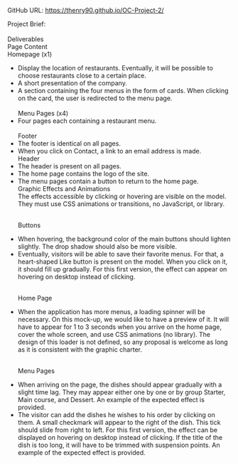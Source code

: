 
GitHub URL:  https://thenry90.github.io/OC-Project-2/


Project Brief:<br>
<br>
Deliverables <br>
Page Content<br>
Homepage (x1)
<ul>
<li> Display the location of restaurants. Eventually, it will be possible to choose
  restaurants close to a certain place. </li>
<li> A short presentation of the company.
<li> A section containing the four menus in the form of cards. When clicking on the card,
the user is redirected to the menu page. </li>
<br>  
Menu Pages (x4)
<li> Four pages each containing a restaurant menu.</li>
 <br>
Footer
<li> The footer is identical on all pages. </li>
<li> When you click on Contact, a link to an email address is made. </li>
Header <br>
<li> The header is present on all pages.</li>
<li> The home page contains the logo of the site.</li>
<li> The menu pages contain a button to return to the home page.</li>
Graphic Effects and Animations <br>
The effects accessible by clicking or hovering are visible on the model. They must use CSS
animations or transitions, no JavaScript, or library. <br>

  
<br>Buttons
<li> When hovering, the background color of the main buttons should lighten slightly. The
drop shadow should also be more visible. </li>
<li> Eventually, visitors will be able to save their favorite menus. For that, a heart-shaped
Like button is present on the model. When you click on it, it should fill up gradually.
For this first version, the effect can appear on hovering on desktop instead of
clicking. </li>
  
 <br>Home Page
<li> When the application has more menus, a loading spinner will be necessary. On this
mock-up, we would like to have a preview of it. It will have to appear for 1 to 3
seconds when you arrive on the home page, cover the whole screen, and use CSS
animations (no library). The design of this loader is not defined, so any proposal is
welcome as long as it is consistent with the graphic charter. </li>
  
<br>Menu Pages
  
<li> When arriving on the page, the dishes should appear gradually with a slight time lag.
They may appear either one by one or by group Starter, Main course, and Dessert.
An example of the expected effect is provided. </li>
  
<li> The visitor can add the dishes he wishes to his order by clicking on them. A small
checkmark will appear to the right of the dish. This tick should slide from right to left.
For this first version, the effect can be displayed on hovering on desktop instead of
clicking. If the title of the dish is too long, it will have to be trimmed with suspension
points. An example of the expected effect is provided. </li> 
